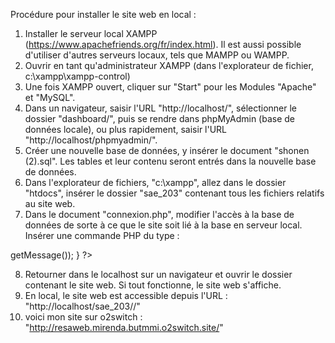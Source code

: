 Procédure pour installer le site web en local :
1. Installer le serveur local XAMPP (https://www.apachefriends.org/fr/index.html). Il est aussi possible d'utiliser d'autres serveurs locaux, tels que MAMPP ou WAMPP.
2. Ouvrir en tant qu'administrateur XAMPP (dans l'explorateur de fichier, c:\xampp\xampp-control)
3. Une fois XAMPP ouvert, cliquer sur "Start" pour les Modules "Apache" et "MySQL".
4. Dans un navigateur, saisir l'URL "http://localhost/", sélectionner le dossier "dashboard/", puis se rendre dans phpMyAdmin (base de données locale), ou plus rapidement, saisir l'URL "http://localhost/phpmyadmin/".
5. Créer une nouvelle base de données, y insérer le document "shonen (2).sql". Les tables et leur contenu seront entrés dans la nouvelle base de données.
6. Dans l'explorateur de fichiers, "c:\xampp", allez dans le dossier "htdocs", insérer le dossier "sae_203" contenant tous les fichiers relatifs au site web.
7. Dans le document "connexion.php", modifier l'accès à la base de données de sorte à ce que le site soit lié à la base en serveur local.
Insérer une commande PHP du type : 
<?php
try
{
    // On se connecte à MySQL
    $db = new PDO('mysql:host=localhost;dbname=mirenda_shonen;port="3306";charset=utf8', 'mirenda_shonen', 'alvin14082003');
}
catch(Exception $e)
{
    // En cas d'erreur, on affiche un message et on arrête tout
        die('Erreur : '.$e->getMessage());
}
?>
8. Retourner dans le localhost sur un navigateur et ouvrir le dossier contenant le site web. Si tout fonctionne, le site web s'affiche.
9. En local, le site web est accessible depuis l'URL : "http://localhost/sae_203//" 
10. voici mon site sur o2switch : "http://resaweb.mirenda.butmmi.o2switch.site/"
